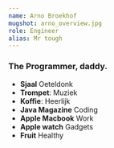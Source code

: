 ```yaml
---
name: Arno Broekhof
mugshot: arno_overview.jpg
role: Engineer
alias: Mr tough
---
```

### The Programmer, daddy.

* **Sjaal** Oeteldonk
* **Trompet**: Muziek
* **Koffie**: Heerlijk
* **Java Magazine** Coding
* **Apple Macbook** Work 
* **Apple watch** Gadgets
* **Fruit** Healthy
